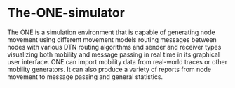 # The-ONE-simulator
The ONE is a simulation environment that is capable of  generating node movement using different movement models routing messages between nodes with various DTN routing algorithms and sender and receiver types visualizing both mobility and message passing in real time in its graphical user interface. ONE can import mobility data from real-world traces or other mobility generators. It can also produce a variety of reports from node movement to message passing and general statistics.
